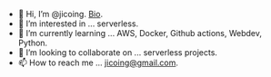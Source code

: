 - 👋 Hi, I’m @jicoing. [Bio](https://www.komlalebu.com).
- 👀 I’m interested in ... serverless.
- 🌱 I’m currently learning ... AWS, Docker, Github actions, Webdev, Python.
- 💞️ I’m looking to collaborate on ... serverless projects.
- 📫 How to reach me ... jicoing@gmail.com.

<!---
jicoing/jicoing is a ✨ special ✨ repository because its `README.md` (this file) appears on your GitHub profile.
You can click the Preview link to take a look at your changes.
--->
